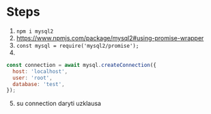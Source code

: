 # Steps

1. `npm i mysql2`
2. https://www.npmjs.com/package/mysql2#using-promise-wrapper
3. `const mysql = require('mysql2/promise');`
4.

```js
const connection = await mysql.createConnection({
  host: 'localhost',
  user: 'root',
  database: 'test',
});
```

5. su connection daryti uzklausa
